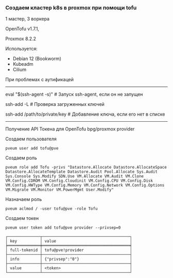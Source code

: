 
### Создаем кластер k8s в proxmox при помощи tofu
1 мастер, 3 воркера

OpenTofu v1.7.1,

Proxmox 8.2.2

Используется:

- Debian 12 (Bookworm)
- Kubeadm 
- Cilium


При проблемах с аутификацей
***
eval "$(ssh-agent -s)"  # Запуск ssh-agent, если он не запущен

ssh-add -L  # Проверка загруженных ключей

ssh-add /path/to/private/key  # Добавление ключа, если его нет в списке

***
Получение API Токена для OpenTofu bpg/proxmox provider

Создаем пользователя

```
pveum user add tofu@pve
```

Создаем роль

```
pveum role add Tofu -privs "Datastore.Allocate Datastore.AllocateSpace Datastore.AllocateTemplate Datastore.Audit Pool.Allocate Sys.Audit Sys.Console Sys.Modify SDN.Use VM.Allocate VM.Audit VM.Clone VM.Config.CDROM VM.Config.Cloudinit VM.Config.CPU VM.Config.Disk VM.Config.HWType VM.Config.Memory VM.Config.Network VM.Config.Options VM.Migrate VM.Monitor VM.PowerMgmt User.Modify"
```

Назначаем роль

```
pveum aclmod / -user tofu@pve -role Tofu
```

Создаем токен

```
pveum user token add tofu@pve provider --privsep=0
```

```
┌──────────────┬──────────────────────────────────────┐
│ key          │ value                                │
╞══════════════╪══════════════════════════════════════╡
│ full-tokenid │ tofu@pve!provider                    │
├──────────────┼──────────────────────────────────────┤
│ info         │ {"privsep":"0"}                      │
├──────────────┼──────────────────────────────────────┤
│ value        │ <token>                              │
└──────────────┴──────────────────────────────────────┘
```